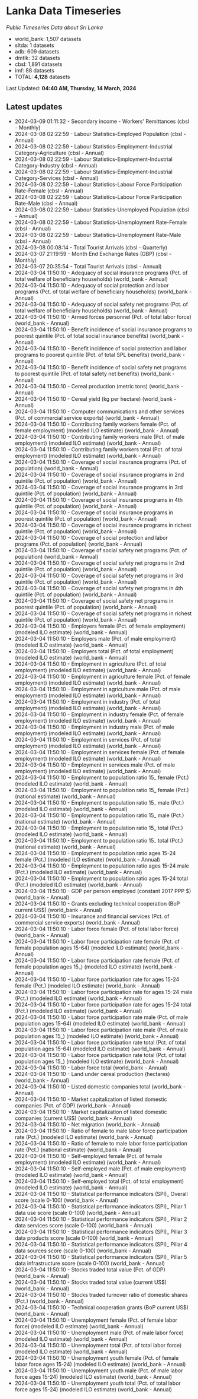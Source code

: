 # Lanka Data Timeseries
*Public Timeseries Data about Sri Lanka*

* world_bank: 1,507 datasets
* sltda: 1 datasets
* adb: 609 datasets
* dmtlk: 32 datasets
* cbsl: 1,891 datasets
* imf: 88 datasets
* TOTAL: **4,128** datasets

Last Updated: **04:40 AM, Thursday, 14 March, 2024**

## Latest updates

* 2024-03-09 01:11:32 - Secondary income - Workers' Remittances (cbsl - Monthly)
* 2024-03-08 02:22:59 - Labour Statistics-Employed Population (cbsl - Annual)
* 2024-03-08 02:22:59 - Labour Statistics-Employment-Industrial Category-Agriculture (cbsl - Annual)
* 2024-03-08 02:22:59 - Labour Statistics-Employment-Industrial Category-Industry (cbsl - Annual)
* 2024-03-08 02:22:59 - Labour Statistics-Employment-Industrial Category-Services (cbsl - Annual)
* 2024-03-08 02:22:59 - Labour Statistics-Labour Force Participation Rate-Female (cbsl - Annual)
* 2024-03-08 02:22:59 - Labour Statistics-Labour Force Participation Rate-Male (cbsl - Annual)
* 2024-03-08 02:22:59 - Labour Statistics-Unemployed Population (cbsl - Annual)
* 2024-03-08 02:22:59 - Labour Statistics-Unemployment Rate-Female (cbsl - Annual)
* 2024-03-08 02:22:59 - Labour Statistics-Unemployment Rate-Male (cbsl - Annual)
* 2024-03-08 00:08:14 - Total Tourist Arrivals (cbsl - Quarterly)
* 2024-03-07 21:19:59 - Month End Exchange Rates (GBP) (cbsl - Monthly)
* 2024-03-07 20:35:54 - Total Tourist Arrivals (cbsl - Annual)
* 2024-03-04 11:50:10 - Adequacy of social insurance programs (Pct. of total welfare of beneficiary households) (world_bank - Annual)
* 2024-03-04 11:50:10 - Adequacy of social protection and labor programs (Pct. of total welfare of beneficiary households) (world_bank - Annual)
* 2024-03-04 11:50:10 - Adequacy of social safety net programs (Pct. of total welfare of beneficiary households) (world_bank - Annual)
* 2024-03-04 11:50:10 - Armed forces personnel (Pct. of total labor force) (world_bank - Annual)
* 2024-03-04 11:50:10 - Benefit incidence of social insurance programs to poorest quintile (Pct. of total social insurance benefits) (world_bank - Annual)
* 2024-03-04 11:50:10 - Benefit incidence of social protection and labor programs to poorest quintile (Pct. of total SPL benefits) (world_bank - Annual)
* 2024-03-04 11:50:10 - Benefit incidence of social safety net programs to poorest quintile (Pct. of total safety net benefits) (world_bank - Annual)
* 2024-03-04 11:50:10 - Cereal production (metric tons) (world_bank - Annual)
* 2024-03-04 11:50:10 - Cereal yield (kg per hectare) (world_bank - Annual)
* 2024-03-04 11:50:10 - Computer communications and other services (Pct. of commercial service exports) (world_bank - Annual)
* 2024-03-04 11:50:10 - Contributing family workers female (Pct. of female employment) (modeled ILO estimate) (world_bank - Annual)
* 2024-03-04 11:50:10 - Contributing family workers male (Pct. of male employment) (modeled ILO estimate) (world_bank - Annual)
* 2024-03-04 11:50:10 - Contributing family workers total (Pct. of total employment) (modeled ILO estimate) (world_bank - Annual)
* 2024-03-04 11:50:10 - Coverage of social insurance programs (Pct. of population) (world_bank - Annual)
* 2024-03-04 11:50:10 - Coverage of social insurance programs in 2nd quintile (Pct. of population) (world_bank - Annual)
* 2024-03-04 11:50:10 - Coverage of social insurance programs in 3rd quintile (Pct. of population) (world_bank - Annual)
* 2024-03-04 11:50:10 - Coverage of social insurance programs in 4th quintile (Pct. of population) (world_bank - Annual)
* 2024-03-04 11:50:10 - Coverage of social insurance programs in poorest quintile (Pct. of population) (world_bank - Annual)
* 2024-03-04 11:50:10 - Coverage of social insurance programs in richest quintile (Pct. of population) (world_bank - Annual)
* 2024-03-04 11:50:10 - Coverage of social protection and labor programs (Pct. of population) (world_bank - Annual)
* 2024-03-04 11:50:10 - Coverage of social safety net programs (Pct. of population) (world_bank - Annual)
* 2024-03-04 11:50:10 - Coverage of social safety net programs in 2nd quintile (Pct. of population) (world_bank - Annual)
* 2024-03-04 11:50:10 - Coverage of social safety net programs in 3rd quintile (Pct. of population) (world_bank - Annual)
* 2024-03-04 11:50:10 - Coverage of social safety net programs in 4th quintile (Pct. of population) (world_bank - Annual)
* 2024-03-04 11:50:10 - Coverage of social safety net programs in poorest quintile (Pct. of population) (world_bank - Annual)
* 2024-03-04 11:50:10 - Coverage of social safety net programs in richest quintile (Pct. of population) (world_bank - Annual)
* 2024-03-04 11:50:10 - Employers female (Pct. of female employment) (modeled ILO estimate) (world_bank - Annual)
* 2024-03-04 11:50:10 - Employers male (Pct. of male employment) (modeled ILO estimate) (world_bank - Annual)
* 2024-03-04 11:50:10 - Employers total (Pct. of total employment) (modeled ILO estimate) (world_bank - Annual)
* 2024-03-04 11:50:10 - Employment in agriculture (Pct. of total employment) (modeled ILO estimate) (world_bank - Annual)
* 2024-03-04 11:50:10 - Employment in agriculture female (Pct. of female employment) (modeled ILO estimate) (world_bank - Annual)
* 2024-03-04 11:50:10 - Employment in agriculture male (Pct. of male employment) (modeled ILO estimate) (world_bank - Annual)
* 2024-03-04 11:50:10 - Employment in industry (Pct. of total employment) (modeled ILO estimate) (world_bank - Annual)
* 2024-03-04 11:50:10 - Employment in industry female (Pct. of female employment) (modeled ILO estimate) (world_bank - Annual)
* 2024-03-04 11:50:10 - Employment in industry male (Pct. of male employment) (modeled ILO estimate) (world_bank - Annual)
* 2024-03-04 11:50:10 - Employment in services (Pct. of total employment) (modeled ILO estimate) (world_bank - Annual)
* 2024-03-04 11:50:10 - Employment in services female (Pct. of female employment) (modeled ILO estimate) (world_bank - Annual)
* 2024-03-04 11:50:10 - Employment in services male (Pct. of male employment) (modeled ILO estimate) (world_bank - Annual)
* 2024-03-04 11:50:10 - Employment to population ratio 15_ female (Pct.) (modeled ILO estimate) (world_bank - Annual)
* 2024-03-04 11:50:10 - Employment to population ratio 15_ female (Pct.) (national estimate) (world_bank - Annual)
* 2024-03-04 11:50:10 - Employment to population ratio 15_ male (Pct.) (modeled ILO estimate) (world_bank - Annual)
* 2024-03-04 11:50:10 - Employment to population ratio 15_ male (Pct.) (national estimate) (world_bank - Annual)
* 2024-03-04 11:50:10 - Employment to population ratio 15_ total (Pct.) (modeled ILO estimate) (world_bank - Annual)
* 2024-03-04 11:50:10 - Employment to population ratio 15_ total (Pct.) (national estimate) (world_bank - Annual)
* 2024-03-04 11:50:10 - Employment to population ratio ages 15-24 female (Pct.) (modeled ILO estimate) (world_bank - Annual)
* 2024-03-04 11:50:10 - Employment to population ratio ages 15-24 male (Pct.) (modeled ILO estimate) (world_bank - Annual)
* 2024-03-04 11:50:10 - Employment to population ratio ages 15-24 total (Pct.) (modeled ILO estimate) (world_bank - Annual)
* 2024-03-04 11:50:10 - GDP per person employed (constant 2017 PPP $) (world_bank - Annual)
* 2024-03-04 11:50:10 - Grants excluding technical cooperation (BoP current US$) (world_bank - Annual)
* 2024-03-04 11:50:10 - Insurance and financial services (Pct. of commercial service exports) (world_bank - Annual)
* 2024-03-04 11:50:10 - Labor force female (Pct. of total labor force) (world_bank - Annual)
* 2024-03-04 11:50:10 - Labor force participation rate female (Pct. of female population ages 15-64) (modeled ILO estimate) (world_bank - Annual)
* 2024-03-04 11:50:10 - Labor force participation rate female (Pct. of female population ages 15_) (modeled ILO estimate) (world_bank - Annual)
* 2024-03-04 11:50:10 - Labor force participation rate for ages 15-24 female (Pct.) (modeled ILO estimate) (world_bank - Annual)
* 2024-03-04 11:50:10 - Labor force participation rate for ages 15-24 male (Pct.) (modeled ILO estimate) (world_bank - Annual)
* 2024-03-04 11:50:10 - Labor force participation rate for ages 15-24 total (Pct.) (modeled ILO estimate) (world_bank - Annual)
* 2024-03-04 11:50:10 - Labor force participation rate male (Pct. of male population ages 15-64) (modeled ILO estimate) (world_bank - Annual)
* 2024-03-04 11:50:10 - Labor force participation rate male (Pct. of male population ages 15_) (modeled ILO estimate) (world_bank - Annual)
* 2024-03-04 11:50:10 - Labor force participation rate total (Pct. of total population ages 15-64) (modeled ILO estimate) (world_bank - Annual)
* 2024-03-04 11:50:10 - Labor force participation rate total (Pct. of total population ages 15_) (modeled ILO estimate) (world_bank - Annual)
* 2024-03-04 11:50:10 - Labor force total (world_bank - Annual)
* 2024-03-04 11:50:10 - Land under cereal production (hectares) (world_bank - Annual)
* 2024-03-04 11:50:10 - Listed domestic companies total (world_bank - Annual)
* 2024-03-04 11:50:10 - Market capitalization of listed domestic companies (Pct. of GDP) (world_bank - Annual)
* 2024-03-04 11:50:10 - Market capitalization of listed domestic companies (current US$) (world_bank - Annual)
* 2024-03-04 11:50:10 - Net migration (world_bank - Annual)
* 2024-03-04 11:50:10 - Ratio of female to male labor force participation rate (Pct.) (modeled ILO estimate) (world_bank - Annual)
* 2024-03-04 11:50:10 - Ratio of female to male labor force participation rate (Pct.) (national estimate) (world_bank - Annual)
* 2024-03-04 11:50:10 - Self-employed female (Pct. of female employment) (modeled ILO estimate) (world_bank - Annual)
* 2024-03-04 11:50:10 - Self-employed male (Pct. of male employment) (modeled ILO estimate) (world_bank - Annual)
* 2024-03-04 11:50:10 - Self-employed total (Pct. of total employment) (modeled ILO estimate) (world_bank - Annual)
* 2024-03-04 11:50:10 - Statistical performance indicators (SPI)_ Overall score (scale 0-100) (world_bank - Annual)
* 2024-03-04 11:50:10 - Statistical performance indicators (SPI)_ Pillar 1 data use score (scale 0-100) (world_bank - Annual)
* 2024-03-04 11:50:10 - Statistical performance indicators (SPI)_ Pillar 2 data services score (scale 0-100) (world_bank - Annual)
* 2024-03-04 11:50:10 - Statistical performance indicators (SPI)_ Pillar 3 data products score (scale 0-100) (world_bank - Annual)
* 2024-03-04 11:50:10 - Statistical performance indicators (SPI)_ Pillar 4 data sources score (scale 0-100) (world_bank - Annual)
* 2024-03-04 11:50:10 - Statistical performance indicators (SPI)_ Pillar 5 data infrastructure score (scale 0-100) (world_bank - Annual)
* 2024-03-04 11:50:10 - Stocks traded total value (Pct. of GDP) (world_bank - Annual)
* 2024-03-04 11:50:10 - Stocks traded total value (current US$) (world_bank - Annual)
* 2024-03-04 11:50:10 - Stocks traded turnover ratio of domestic shares (Pct.) (world_bank - Annual)
* 2024-03-04 11:50:10 - Technical cooperation grants (BoP current US$) (world_bank - Annual)
* 2024-03-04 11:50:10 - Unemployment female (Pct. of female labor force) (modeled ILO estimate) (world_bank - Annual)
* 2024-03-04 11:50:10 - Unemployment male (Pct. of male labor force) (modeled ILO estimate) (world_bank - Annual)
* 2024-03-04 11:50:10 - Unemployment total (Pct. of total labor force) (modeled ILO estimate) (world_bank - Annual)
* 2024-03-04 11:50:10 - Unemployment youth female (Pct. of female labor force ages 15-24) (modeled ILO estimate) (world_bank - Annual)
* 2024-03-04 11:50:10 - Unemployment youth male (Pct. of male labor force ages 15-24) (modeled ILO estimate) (world_bank - Annual)
* 2024-03-04 11:50:10 - Unemployment youth total (Pct. of total labor force ages 15-24) (modeled ILO estimate) (world_bank - Annual)